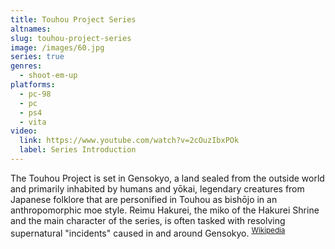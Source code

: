 ```yaml
---
title: Touhou Project Series
altnames:
slug: touhou-project-series
image: /images/60.jpg
series: true
genres:
  - shoot-em-up
platforms:
  - pc-98
  - pc
  - ps4
  - vita
video:
  link: https://www.youtube.com/watch?v=2cOuzIbxPOk
  label: Series Introduction
---
```


The Touhou Project is set in Gensokyo, a land sealed from the outside world and primarily inhabited by humans and yōkai, legendary creatures from Japanese folklore that are personified in Touhou as bishōjo in an anthropomorphic moe style. Reimu Hakurei, the miko of the Hakurei Shrine and the main character of the series, is often tasked with resolving supernatural "incidents" caused in and around Gensokyo. <sup>[Wikipedia](https://en.wikipedia.org/wiki/Touhou_Project)</sup>

